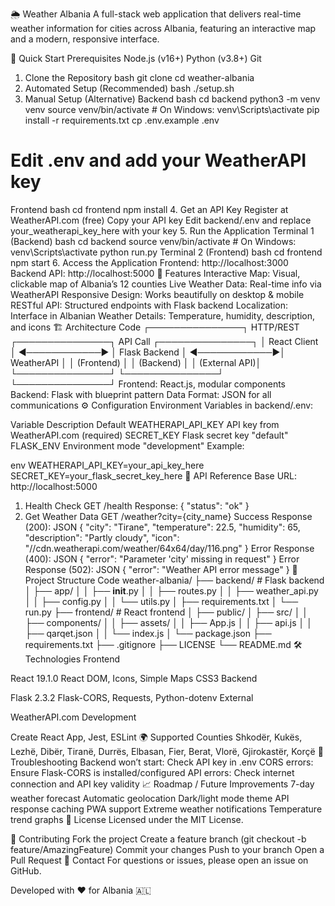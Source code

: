 🌦️ Weather Albania
A full-stack web application that delivers real-time weather information for cities across Albania, featuring an interactive map and a modern, responsive interface.

🚀 Quick Start
Prerequisites
Node.js (v16+)
Python (v3.8+)
Git
1. Clone the Repository
bash
git clone <repository-url>
cd weather-albania
2. Automated Setup (Recommended)
bash
./setup.sh
3. Manual Setup (Alternative)
Backend
bash
cd backend
python3 -m venv venv
source venv/bin/activate  # On Windows: venv\Scripts\activate
pip install -r requirements.txt
cp .env.example .env
# Edit .env and add your WeatherAPI key
Frontend
bash
cd frontend
npm install
4. Get an API Key
Register at WeatherAPI.com (free)
Copy your API key
Edit backend/.env and replace your_weatherapi_key_here with your key
5. Run the Application
Terminal 1 (Backend)
bash
cd backend
source venv/bin/activate  # On Windows: venv\Scripts\activate
python run.py
Terminal 2 (Frontend)
bash
cd frontend
npm start
6. Access the Application
Frontend: http://localhost:3000
Backend API: http://localhost:5000
📱 Features
Interactive Map: Visual, clickable map of Albania’s 12 counties
Live Weather Data: Real-time info via WeatherAPI
Responsive Design: Works beautifully on desktop & mobile
RESTful API: Structured endpoints with Flask backend
Localization: Interface in Albanian
Weather Details: Temperature, humidity, description, and icons
🏗️ Architecture
Code
┌───────────────┐    HTTP/REST   ┌───────────────┐    API Call   ┌───────────────┐
│ React Client  │ ◄────────────► │ Flask Backend │ ◄────────────►│  WeatherAPI   │
│  (Frontend)   │                │  (Backend)    │               │ (External API)│
└───────────────┘                └───────────────┘               └───────────────┘
Frontend: React.js, modular components
Backend: Flask with blueprint pattern
Data Format: JSON for all communications
⚙️ Configuration
Environment Variables in backend/.env:

Variable	Description	Default
WEATHERAPI_API_KEY	API key from WeatherAPI.com	(required)
SECRET_KEY	Flask secret key	"default"
FLASK_ENV	Environment mode	"development"
Example:

env
WEATHERAPI_API_KEY=your_api_key_here
SECRET_KEY=your_flask_secret_key_here
📡 API Reference
Base URL: http://localhost:5000

1. Health Check
GET /health
Response: { "status": "ok" }
2. Get Weather Data
GET /weather?city={city_name}
Success Response (200):
JSON
{
  "city": "Tirane",
  "temperature": 22.5,
  "humidity": 65,
  "description": "Partly cloudy",
  "icon": "//cdn.weatherapi.com/weather/64x64/day/116.png"
}
Error Response (400):
JSON
{ "error": "Parameter 'city' missing in request" }
Error Response (502):
JSON
{ "error": "Weather API error message" }
📁 Project Structure
Code
weather-albania/
├── backend/                 # Flask backend
│   ├── app/
│   │   ├── __init__.py
│   │   ├── routes.py
│   │   ├── weather_api.py
│   │   ├── config.py
│   │   └── utils.py
│   ├── requirements.txt
│   └── run.py
├── frontend/                # React frontend
│   ├── public/
│   ├── src/
│   │   ├── components/
│   │   ├── assets/
│   │   ├── App.js
│   │   ├── api.js
│   │   ├── qarqet.json
│   │   └── index.js
│   └── package.json
├── requirements.txt
├── .gitignore
├── LICENSE
└── README.md
🛠️ Technologies
Frontend

React 19.1.0
React DOM, Icons, Simple Maps
CSS3
Backend

Flask 2.3.2
Flask-CORS, Requests, Python-dotenv
External

WeatherAPI.com
Development

Create React App, Jest, ESLint
🌍 Supported Counties
Shkodër, Kukës, Lezhë, Dibër, Tiranë, Durrës, Elbasan, Fier, Berat, Vlorë, Gjirokastër, Korçë
🐛 Troubleshooting
Backend won’t start: Check API key in .env
CORS errors: Ensure Flask-CORS is installed/configured
API errors: Check internet connection and API key validity
📈 Roadmap / Future Improvements
7-day weather forecast
Automatic geolocation
Dark/light mode theme
API response caching
PWA support
Extreme weather notifications
Temperature trend graphs
📄 License
Licensed under the MIT License.

🤝 Contributing
Fork the project
Create a feature branch (git checkout -b feature/AmazingFeature)
Commit your changes
Push to your branch
Open a Pull Request
📧 Contact
For questions or issues, please open an issue on GitHub.

Developed with ❤️ for Albania 🇦🇱
